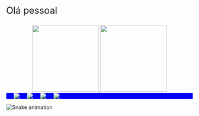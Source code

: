<style>
    .statistic {
         display: flex;
        justify-content: space-around;
    }
    .contacts {
        display: flex;
        justify-content: flex-start;
        background-color: blue;
    }
    .contacts a {
        margin-right: 20px;
    }

    .title {
        font-size: 25px;
        margin-bottom: 25px;
    }
</style>

<div class='title'>
    <hi>Olá pessoal</h1>
    <script src="https://unpkg.com/@lottiefiles/lottie-player@latest/dist/lottie-player.js"></script>
    <lottie-player src="https://assets1.lottiefiles.com/packages/lf20_lH3QMK.json"  background="transparent"  speed="1"  style="width: 300px; height: 300px;"  loop controls autoplay></lottie-player>
</div>

<!--
**pedromesmer/pedromesmer** is a ✨ _special_ ✨ repository because its `README.md` (this file) appears on your GitHub profile.

Here are some ideas to get you started:

- 🔭 I’m currently working on ...
- 🌱 I’m currently learning ...
- 👯 I’m looking to collaborate on ...
- 🤔 I’m looking for help with ...
- 💬 Ask me about ...
- 📫 How to reach me: ...
- 😄 Pronouns: ...
- ⚡ Fun fact: ...
-->

<!-- <div>
    <img src="assets/loading.svg" width="100%" height='100px' alt="css-in-readme">
</div> -->



<div class='statistic'>
  <a href="https://github.com/pedromesmer">
  <img height="180em" src="https://github-readme-stats.vercel.app/api/top-langs/?username=pedromesmer&layout=compact&langs_count=7&theme=dracula"/>
  <img height="180em" src="https://github-readme-stats.vercel.app/api?username=pedromesmer&show_icons=true&theme=dracula&include_all_commits=true&count_private=true"/>
</div>

<div class='contacts'>
    <!-- <a href="https://www.youtube.com/seu-canal-youtube-aqui" target="_blank"><img src="https://img.shields.io/badge/YouTube-FF0000?style=for-the-badge&logo=youtube&logoColor=white" target="_blank" /> -->
    <!-- <a href="https://www.twitch.tv/seu-usuário-aqui" target="_blank"><img src="https://img.shields.io/badge/Twitch-9146FF?style=for-the-badge&logo=twitch&logoColor=white" target="_blank" /> -->
    <a href="https://www.linkedin.com/in/pedromesmer" target="_blank">
        <img src="https://img.shields.io/badge/-LinkedIn-%230077B5?style=for-the-badge&logo=linkedin&logoColor=white" target="_blank" />
    </a>
    <a href = "mailto:pedro_mesmer@hotmail.com">
        <img src="https://img.shields.io/badge/email-0078D4?style=for-the-badge&logo=microsoft-outlook&logoColor=white" target="_blank" />
    </a>
    <a href="https://instagram.com/pedromesmer" target="_blank">
        <img src="https://img.shields.io/badge/-Instagram-%23E4405F?style=for-the-badge&logo=instagram&logoColor=white" target="_blank" />
    </a>
    <a href="https://twitter.com/pedromesmer" target="_blank">
        <img src="https://img.shields.io/badge/Twitter-1DA1F2?style=for-the-badge&logo=twitter&logoColor=white" target="_blank" />
    </a>
</div>

![Snake animation](https://github.com/pedromesmer/pedromesmer/blob/output/github-contribution-grid-snake.svg)
